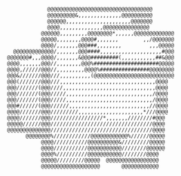                                                                                 
                                                                                
                                                                                
                                                                                
                         @@@@@@@@@@@@@@@@@@@@@@@@@@@@@@@@@@                     
                         @@@@@@@@@&,,,,,,,,,,,,,,@@@@@@@@@@                     
                         @@@@@@,,,,,,,,,,,,,,,,,,,,,@@@@@@@                     
                         @@@@,,,,,,,,,,,,,,@@@@@@@@@@@@@@@                      
                       @@@@@@,,,,,,,,,@@@@@@@@*,,,,,,@@@@@@@@@@@@@              
                       @@@@@,,,,,,,,@@@@#,,,,,,,        ,,/@@@@@@@              
                       @@@@/,,,,,,,@@@###,,,,,,,,         ,,,@@@@@              
              @@@@@@@@@@@@@/,,,,,,,@@@####,,,,,,,,,,,,,,,,,,,,#@@@              
            @@@@@@@#,,,@@@@/,,,,,,,&@@@#########(,,,,,,,,,,,##&@@@              
            @@@@,,,,,,,@@@//,,,,,,,,@@@%#####################@@@@@              
            @@@@,//////@@@//,,,,,,,,,@@@@%################@@@@@@@@              
            @@@&///////@@@///,,,,,,,,,,(@@@@@@@@@@@@@@@@@@@@@@@@@@              
            @@@(///////@@@///,,,,,,,,,,,,,,,,,,,,,,,,,,,,,,,@@@@                
            @@@///////(@@@////,,,,,,,,,,,,,,,,,,,,,,,,,,,,,,@@@@                
            @@@///////(@@@/////,,,,,,,,,,,,,,,,,,,,,,,,,,,,/@@@@                
            @@@///////(@@@/////,,,,,,,,,,,,,,,,,,,,,,,,,,,,/@@@@                
            @@@#//////(@@@//////,,,,,,,,,,,,,,,,,,,,,,,,,,//@@@@                
            @@@@///////@@@/////////,,,,,,,,,,,,,,,,,,,,,*///@@@@                
            @@@@///////@@@/////////////////*,,,,,,,////////#@@@                 
            @@@@@//////@@@/////////////////////////////////@@@@                 
            @@@@@@@@@@@@@@/////////////////////////////////@@@@                 
                  @@@@@@@@%////////////@@@@@@@@@@@@%//////@@@@@                 
                       @@@@///////////@@@@@@@@@@&/////////@@@@@                 
                       @@@@///////////@@@@@@@@@@@////////@@@@@@                 
                       @@@@%//////////@@@@@@@@@@@////////@@@@                   
                       @@@@@/////////@@@@@  @@@@@@@@@@@@@@@@@                   
                       @@@@@@@@@@@@@@@@@@@       @@@@@@@@@@@@                   
                                                                               
